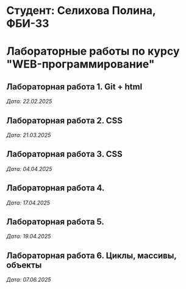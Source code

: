 # Студент: Селихова Полина, ФБИ-33

# Лабораторные работы по курсу "WEB-программирование"

## Лабораторная работа 1. Git + html

*Дата: 22.02.2025*

## Лабораторная работа 2. CSS

*Дата: 21.03.2025*

## Лабораторная работа 3. CSS

*Дата: 04.04.2025*

## Лабораторная работа 4.

*Дата: 17.04.2025*

## Лабораторная работа 5.

*Дата: 19.04.2025*

## Лабораторная работа 6. Циклы, массивы, объекты

*Дата: 07.06.2025*
